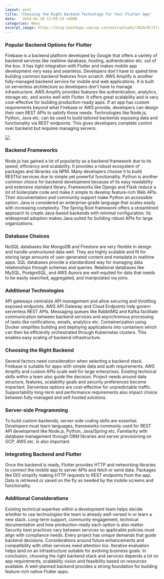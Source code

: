 ```yaml
---
layout: post
title: "Choosing the Right Backend Technology for Your Flutter App"
date:   2024-01-28 12:09:19 +0000
categories: News
excerpt_image: https://blog.back4app.com/wp-content/uploads/2020/07/Flutter-App-Backend-1140x515.png
---
```

### Popular Backend Options for Flutter
Firebase is a backend platform developed by Google that offers a variety of backend services like realtime database, hosting, authentication etc. out of the box. It has tight integration with Flutter and makes mobile app development very easy and seamless. Developers don't have to spend time building common backend features from scratch. 
AWS Amplify is another fully-managed backend service for mobile and web applications. It is built on serverless architecture so developers don't have to manage infrastructure. AWS Amplify provides features like authentication, analytics, storage etc. and works well with Flutter. It offers great scalability and is very cost-effective for building production-ready apps.
If an app has custom requirements beyond what Firebase or AWS provide, developers can design their own REST APIs to satisfy those needs. Technologies like Node.js, Python, Java etc. can be used to build tailored backends exposing data and functionality via REST endpoints. This gives developers complete control over backend but requires managing servers.

![](https://blog.back4app.com/wp-content/uploads/2020/07/Flutter-App-Backend-1140x515.png)
### Backend Frameworks  
Node.js has gained a lot of popularity as a backend framework due to its speed, efficiency and scalability. It provides a robust ecosystem of packages and libraries via NPM. Many developers choose it to build RESTful services due to simple yet powerful functionality.
Python is another common choice for backend development because of its easy readability and extensive standard library. Frameworks like Django and Flask reduce a lot of boilerplate code and make it simple to develop feature-rich Web APIs. Their documentation and community support make Python an accessible option.
Java is considered an enterprise-grade language that scales easily with increasing complexity. The Spring Boot framework offers a streamlined approach to create Java-based backends with minimal configuration. Its widespread adoption makes Java suited for building robust APIs for large organizations.
### Database Choices
NoSQL databases like MongoDB and Firestore are very flexible in design and handle unstructured data well. They are highly scalable and fit for storing large amounts of user-generated content and metadata in realtime apps.
SQL databases provide a standardized way for managing data relationships through schemas and queries. Relational databases like MySQL, PostgreSQL, and AWS Aurora are well-equited for data that needs to be easily searched, aggregated, and manipulated via joins.
### Additional Technologies 
API gateways centralize API management and allow securing and throttling exposed endpoints. AWS API Gateway and Cloud Endpoints help govern serverless REST APIs.
Messaging queues like RabbitMQ and Kafka facilitate communication between backend services and asynchronous processing of tasks like notifications, emails, analytics etc.
Containerization using Docker simplifies building and deploying applications into containers which can then be efficiently orchestrated through Kubernetes clusters. This enables easy scaling of backend infrastructure.
### Choosing the Right Backend
Several factors need consideration when selecting a backend stack. Firebase is suitable for apps with simple data and auth requirements. AWS Amplify and custom APIs scale well for large enterprises. Existing technical skills within a team also guide the decision. 
Project needs around data structure, features, scalability goals and security preferences become important. Serverless options are cost-effective for unpredictable traffic. Supportability long-term and performance requirements also impact choice between fully-managed and self-hosted solutions.
### Server-side Programming
To build custom backends, server-side coding skills are essential. Developers must learn languages, frameworks commonly used for REST API development like Node.js, Python, Java/Spring etc. Familiarity with database management through ORM libraries and server provisioning on GCP, AWS etc. is also important.
### Integrating Backend and Flutter  
Once the backend is ready, Flutter provides HTTP and networking libraries to connect the mobile app to server APIs and fetch or send data. Packages like DIO simplify making HTTP requests to REST endpoints from the app. Data is retrieved or saved on the fly as needed by the mobile screens and functionality.
### Additional Considerations
Existing technical expertise within a development team helps decide whether to use technologies the team is already well-versed in or learn a new stack.
Long-term support, community engagement, technical documentation and how production-ready each option is also matter. Security best practices vary between services so applicable policies must align with compliance needs.
Every project has unique demands that guide backend decisions. Considerations around future enhancements and compatibility with other services need attention too. Iterative evaluation helps land on an infrastructure suitable for evolving business goals.
In conclusion, choosing the right backend stack and services depends a lot on app requirements, scalability vision and feasibility based on resources available. A well-planned backend provides a strong foundation for building feature-rich native Flutter apps.